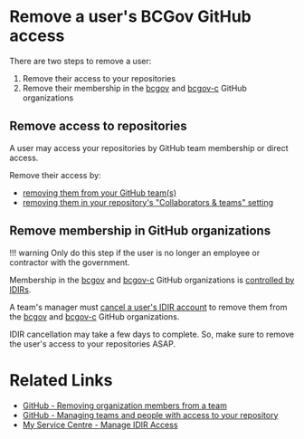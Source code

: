 
# Remove a user's BCGov GitHub access

There are two steps to remove a user:

1. Remove their access to your repositories 
1. Remove their membership in the [bcgov](https://github.com/bcgov) and [bcgov-c](https://github.com/bcgov-c) GitHub organizations

## Remove access to repositories

A user may access your repositories by GitHub team membership or direct access.  

Remove their access by:

- [removing them from your GitHub team(s)](https://docs.github.com/en/organizations/organizing-members-into-teams/removing-organization-members-from-a-team) 
- [removing them in your repository's "Collaborators & teams" setting](https://docs.github.com/en/repositories/managing-your-repositorys-settings-and-features/managing-repository-settings/managing-teams-and-people-with-access-to-your-repository#removing-access-for-a-team-or-person)


## Remove membership in GitHub organizations


!!! warning
    Only do this step if the user is no longer an employee or contractor with the government.

Membership in the [bcgov](https://github.com/bcgov) and [bcgov-c](https://github.com/bcgov-c) GitHub organizations is [controlled by IDIRs](github-transition-guide.md).

A team's manager must [cancel a user's IDIR account](https://ociomysc.service-now.com/sp?id=kb_article&sys_id=5f3fab83db1a5690fa86193813961933) to remove them from the [bcgov](https://github.com/bcgov) and [bcgov-c](https://github.com/bcgov-c) GitHub organizations.

IDIR cancellation may take a few days to complete. So, make sure to remove the user's access to your repositories ASAP.

# Related Links

* [GitHub - Removing organization members from a team](https://docs.github.com/en/organizations/organizing-members-into-teams/removing-organization-members-from-a-team) 
* [GitHub - Managing teams and people with access to your repository](https://docs.github.com/en/repositories/managing-your-repositorys-settings-and-features/managing-repository-settings/managing-teams-and-people-with-access-to-your-repository)
* [My Service Centre - Manage IDIR Access](https://ociomysc.service-now.com/sp?id=kb_article&sys_id=5f3fab83db1a5690fa86193813961933)


